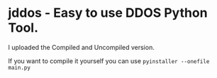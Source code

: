 # jddos - Easy to use DDOS Python Tool.

I uploaded the Compiled and Uncompiled version.

If you want to compile it yourself you can use `pyinstaller --onefile main.py`

